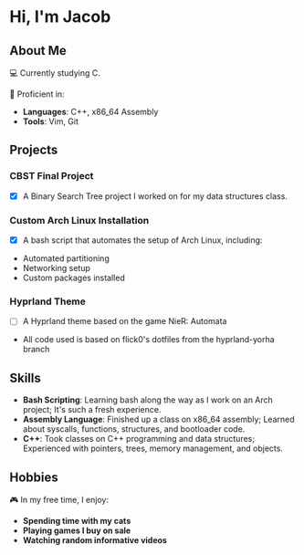 # Hi, I'm Jacob

## About Me

💻 Currently studying C.

🚀 Proficient in:
- **Languages**: C++, x86_64 Assembly
- **Tools**: Vim, Git

## Projects

### CBST Final Project
- [x] A Binary Search Tree project I worked on for my data structures class.

### Custom Arch Linux Installation
- [x] A bash script that automates the setup of Arch Linux, including:
- Automated partitioning
- Networking setup
- Custom packages installed

### Hyprland Theme
- [ ] A Hyprland theme based on the game NieR: Automata
- All code used is based on flick0's dotfiles from the hyprland-yorha branch

## Skills

- **Bash Scripting**: Learning bash along the way as I work on an Arch project; It's such a fresh experience.
- **Assembly Language**: Finished up a class on x86_64 assembly; Learned about syscalls, functions, structures, and bootloader code.
- **C++**: Took classes on C++ programming and data structures; Experienced with pointers, trees, memory management, and objects.

## Hobbies

🎮 In my free time, I enjoy:
- **Spending time with my cats**
- **Playing games I buy on sale**
- **Watching random informative videos**

<!---
KerbeStomp/KerbeStomp is a ✨ special ✨ repository because its `README.md` (this file) appears on your GitHub profile.
You can click the Preview link to take a look at your changes.
--->
